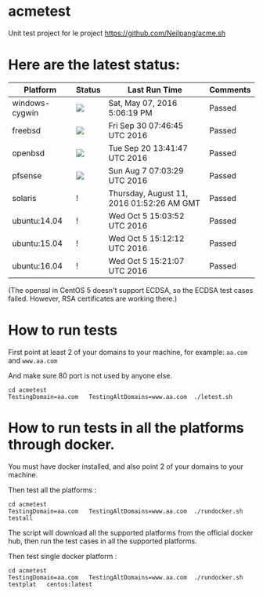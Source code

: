 # acmetest
Unit test project for le project https://github.com/Neilpang/acme.sh



# Here are the latest status:

| Platform | Status| Last Run Time| Comments|
-----------|-------|--------------|---------|
|windows-cygwin| ![](https://cdn.rawgit.com/Neilpang/letest/master/status/windows-cygwin.svg?1462640779)| Sat, May 07, 2016  5:06:19 PM| Passed |
|freebsd| ![](https://cdn.rawgit.com/Neilpang/letest/master/status/freebsd.svg?1475221605)| Fri Sep 30 07:46:45 UTC 2016| Passed |
|openbsd| ![](https://cdn.rawgit.com/Neilpang/letest/master/status/openbsd.svg?1474378907)| Tue Sep 20 13:41:47 UTC 2016| Passed |
|pfsense| ![](https://cdn.rawgit.com/Neilpang/letest/master/status/pfsense.svg?1470553409)| Sun Aug  7 07:03:29 UTC 2016| Passed |
|solaris| \![](https://cdn.rawgit.com/Neilpang/letest/master/status/solaris.svg?1470880346)| Thursday, August 11, 2016 01:52:26 AM GMT| Passed |
|ubuntu:14.04| \![](https://cdn.rawgit.com/Neilpang/letest/master/status/ubuntu-14.04.svg?1475679832)| Wed Oct  5 15:03:52 UTC 2016| Passed |
|ubuntu:15.04| \![](https://cdn.rawgit.com/Neilpang/letest/master/status/ubuntu-15.04.svg?1475680332)| Wed Oct  5 15:12:12 UTC 2016| Passed |
|ubuntu:16.04| \![](https://cdn.rawgit.com/Neilpang/letest/master/status/ubuntu-16.04.svg?1475680867)| Wed Oct  5 15:21:07 UTC 2016| Passed |
(The openssl in CentOS 5 doesn't support ECDSA, so the ECDSA test cases failed. However, RSA certificates are working there.)

# How to run tests

First point at least 2 of your domains to your machine, 
for example: `aa.com` and `www.aa.com`

And make sure 80 port is not used by anyone else.

```
cd acmetest
TestingDomain=aa.com   TestingAltDomains=www.aa.com  ./letest.sh
```

# How to run tests in all the platforms through docker.

You must have docker installed, and also point 2 of your domains to your machine.

Then test all the platforms :

```
cd acmetest
TestingDomain=aa.com   TestingAltDomains=www.aa.com  ./rundocker.sh  testall
```

The script will download all the supported platforms from the official docker hub, then run the test cases in all the supported platforms.

Then test single docker platform :

```
cd acmetest
TestingDomain=aa.com   TestingAltDomains=www.aa.com  ./rundocker.sh  testplat   centos:latest
```









